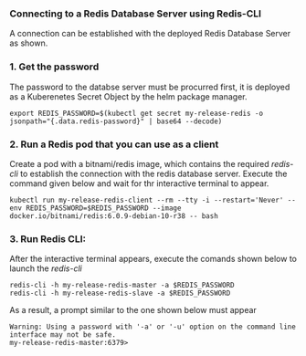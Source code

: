 
### Connecting to a Redis Database Server using Redis-CLI

<p>A connection can be established with the deployed Redis Database Server as shown.</p>

<h3>1. Get the password</h3>
<p>The password to the databse server must be procurred first, it is deployed as a Kuberenetes Secret Object by the helm package manager.</p>

```execute
export REDIS_PASSWORD=$(kubectl get secret my-release-redis -o jsonpath="{.data.redis-password}" | base64 --decode)
```

<h3>2. Run a Redis pod that you can use as a client</h3>
<p>Create a pod with a bitnami/redis image, which contains the required <i>redis-cli</i> to establish the connection with the redis database server. Execute the command given below and wait for thr interactive terminal to appear.</p>

```execute
kubectl run my-release-redis-client --rm --tty -i --restart='Never' --env REDIS_PASSWORD=$REDIS_PASSWORD --image docker.io/bitnami/redis:6.0.9-debian-10-r38 -- bash
```

<h3>3. Run Redis CLI:</h3>

<p>After the interactive terminal appears, execute the comands shown below to launch the <i>redis-cli</i></p>

```execute
redis-cli -h my-release-redis-master -a $REDIS_PASSWORD
redis-cli -h my-release-redis-slave -a $REDIS_PASSWORD
```

<p>As a result, a prompt similar to the one shown below must appear</p>

```output
Warning: Using a password with '-a' or '-u' option on the command line interface may not be safe.
my-release-redis-master:6379>
```
